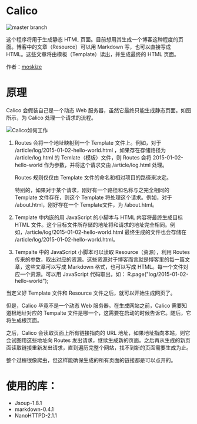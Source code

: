 Calico
======
![master branch](https://travis-ci.org/Moskize91/Calico.svg?branch=master)

这个程序将用于生成静态 HTML 页面。目前想用其生成一个博客这种程度的页面。博客中的文章（Resource）可以用 Markdown 写，也可以直接写成 HTML。这些文章将由模板（Template）读出，并生成最终的 HTML 页面。

作者：[moskize](http://taozeyu.com)

# 原理

Calico 会假装自己是一个动态 Web 服务器，虽然它最终只能生成静态页面。如图所示，为 Calico 处理一个请求的流程。

![Calico如何工作](https://cloud.githubusercontent.com/assets/6957148/5595888/e8f8ed3a-92b9-11e4-9963-a6bc39623f8a.jpg)

1.	Routes 会将一个地址映射到一个 Template 文件上。例如，对于 /article/log/2015-01-02-hello-world.html ，如果存在存储路径为 /article/log.html 的 Temlate（模板）文件，则 Routes 会将 2015-01-02-hello-world 作为参数，并将这个请求交由 /article/log.html 处理。

	Routes 规则仅仅由 Template 文件的命名和相对项目的路径来决定。

	特别的，如果对于某个请求，刚好有一个路径和名称与之完全相同的 Template 文件存在，则这个 Template 将处理这个请求。例如，对于 /about.html，刚好存在一个 Template文件，为 /about.html。

2.	Template 中内嵌的用 JavaScript 的小脚本与 HTML 内容将最终生成目标 HTML 文件。这个目标文件所存储的地址将和请求的地址完全相同。例如，/article/log/2015-01-02-hello-world.html 最终生成的文件也会存储在 /article/log/2015-01-02-hello-world.html。

3.	Tempalte 中的 JavaScript 小脚本可以读取 Resource（资源），利用 Routes 传来的参数，取出对应的资源。这些资源对于博客而言就是博客里的每一篇文章，这些文章可以写成 Markdown 格式，也可以写成 HTML。每一个文件对应一个资源。可以用 JavaScript 代码取出，如：
R.page("log/2015-01-02-hello-world"); 

当定义好 Template 文件和 Resource 文件之后，就可以开始生成网页了。

但是，Calico 毕竟不是一个动态 Web 服务器。在生成网站之前，Calico 需要知道根地址对应的 Tempalte 文件是哪一个，这需要在启动的时候告诉它。随后，它将生成根页面。

之后，Calico 会读取页面上所有链接指向的 URL 地址，如果地址指向本站，则它会试图用这些地址向 Routes 发出请求，继续生成新的页面。之后再从生成的新页面读取链接重新发出请求，直到遍历完整个网站，找不到新的页面需要生成为止。

整个过程很像爬虫，但这样能确保生成的所有页面的链接都是可以点开的。

# 使用的库：

 - Jsoup-1.8.1
 - markdown-0.4.1
 - NanoHTTPD-2.1.1
